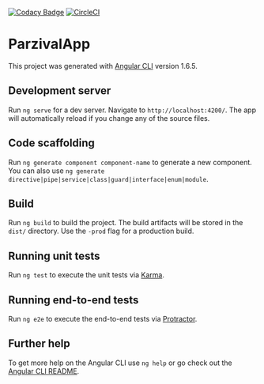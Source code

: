 [![Codacy Badge](https://api.codacy.com/project/badge/Grade/2cf4b6af62bc491f84cf27b68fc865ae)](https://www.codacy.com/app/pubudu08/parzival-app?utm_source=github.com&amp;utm_medium=referral&amp;utm_content=pubudu08/parzival-app&amp;utm_campaign=Badge_Grade)
[![CircleCI](https://circleci.com/gh/pubudu08/parzival-app.svg?style=svg)](https://circleci.com/gh/pubudu08/parzival-app)
# ParzivalApp

This project was generated with [Angular CLI](https://github.com/angular/angular-cli) version 1.6.5.

## Development server

Run `ng serve` for a dev server. Navigate to `http://localhost:4200/`. The app will automatically reload if you change any of the source files.

## Code scaffolding

Run `ng generate component component-name` to generate a new component. You can also use `ng generate directive|pipe|service|class|guard|interface|enum|module`.

## Build

Run `ng build` to build the project. The build artifacts will be stored in the `dist/` directory. Use the `-prod` flag for a production build.

## Running unit tests

Run `ng test` to execute the unit tests via [Karma](https://karma-runner.github.io).

## Running end-to-end tests

Run `ng e2e` to execute the end-to-end tests via [Protractor](http://www.protractortest.org/).

## Further help

To get more help on the Angular CLI use `ng help` or go check out the [Angular CLI README](https://github.com/angular/angular-cli/blob/master/README.md).
